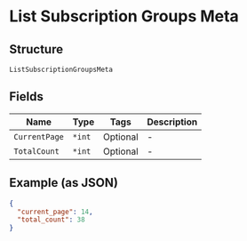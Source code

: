 
# List Subscription Groups Meta

## Structure

`ListSubscriptionGroupsMeta`

## Fields

| Name | Type | Tags | Description |
|  --- | --- | --- | --- |
| `CurrentPage` | `*int` | Optional | - |
| `TotalCount` | `*int` | Optional | - |

## Example (as JSON)

```json
{
  "current_page": 14,
  "total_count": 38
}
```

